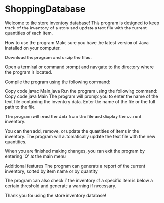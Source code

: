 # ShoppingDatabase

Welcome to the store inventory database! This program is designed to keep track of the inventory of a store and update a text file with the current quantities of each item.

How to use the program
Make sure you have the latest version of Java installed on your computer.

Download the program and unzip the files.

Open a terminal or command prompt and navigate to the directory where the program is located.

Compile the program using the following command:

Copy code
javac Main.java
Run the program using the following command:
Copy code
java Main
The program will prompt you to enter the name of the text file containing the inventory data. Enter the name of the file or the full path to the file.

The program will read the data from the file and display the current inventory.

You can then add, remove, or update the quantities of items in the inventory. The program will automatically update the text file with the new quantities.

When you are finished making changes, you can exit the program by entering 'Q' at the main menu.

Additional features
The program can generate a report of the current inventory, sorted by item name or by quantity.

The program can also check if the inventory of a specific item is below a certain threshold and generate a warning if necessary.

Thank you for using the store inventory database!
